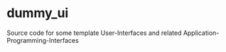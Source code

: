 # dummy_ui
Source code for some template User-Interfaces and related Application-Programming-Interfaces 
